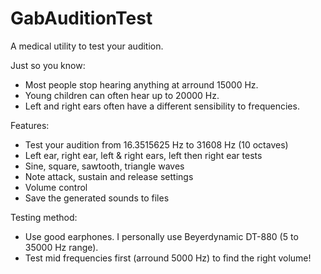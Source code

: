 # GabAuditionTest

A medical utility to test your audition.

Just so you know:
* Most people stop hearing anything at arround 15000 Hz.
* Young children can often hear up to 20000 Hz.
* Left and right ears often have a different sensibility to frequencies.

Features:
* Test your audition from 16.3515625 Hz to 31608 Hz (10 octaves)
* Left ear, right ear, left & right ears, left then right ear tests
* Sine, square, sawtooth, triangle waves
* Note attack, sustain and release settings
* Volume control
* Save the generated sounds to files

Testing method:
* Use good earphones. I personally use Beyerdynamic DT-880 (5 to 35000 Hz range).
* Test mid frequencies first (arround 5000 Hz) to find the right volume!

